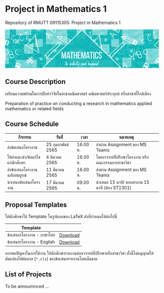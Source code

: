 # Project in Mathematics 1
Repository of RMUTT 09115305: Project in Mathematics 1

![Banner](./banner.jpg)

## Course Description

เตรียมความพร้อมในการฝึกทำวิจัยในสาขาคณิตศาสตร์ คณิตศาสตร์ประยุกต์ หรือสาขาที่ใกล้เคียง

Preparation of practice on conducting a research in mathematics applied mathematics or related fields



## Course Schedule

| กิจกรรม    | วันที่  |  เวลา |  หมายเหตุ   |
|----------|------|-------|-----------|
| ส่งข้อเสนอโครงงาน | 25 กุมภาพันธ์ 2565 | 16.00 น. | ส่งผ่าน Assignment ของ MS Teams |
| ให้คำแนะนำ/ข้อแก้ไขแก่นักศึกษา | 4 มีนาคม 2565 | 16.00 น. | โดยอาจารย์ที่ปรึกษาโครงงาน หรือ คณะกรรมการสาขาวิชา |
| ส่งข้อเสนอโครงงานฉบับสมบูรณ์ | 11 มีนาคม 2565 | 16.00 น. | ส่งผ่าน Assignment ของ MS Teams |
| นำเสนอข้อเสนอโครงงาน | 17 มีนาคม 2565 | 09.00 น. | นำเสนอ 15 นาที/ ตอบคำถาม 15 นาที (ห้อง ST1301) |


## Proposal Templates

ให้นักศึกษาใช้ Template ในรูปแบบของ LaTeX ดังที่กำหนดให้ต่อไปนี้

| Template |          |
|----------|----------|
| ข้อเสนอรโครงงาน - ภาษาไทย   | [Download](./templates/th_template.zip) |
| ข้อเสนอรโครงงาน - English  | [Download](./templates/en_template.zip) |

หากพบปัญหาในการใช้งาน ให้นักศึกษารายงานต่ออาจารย์ที่ปรึกษาหรือสาขาวิชา
ทั้งนี้ไม่อนุญาตให้ดัดแปลงไฟล์คลาส (`*.cls`) ของข้อเสนอรายงานโดยเด็ดขาด


## List of Projects

To be annoumnced ...

